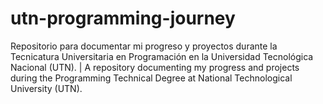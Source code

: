 # utn-programming-journey
Repositorio para documentar mi progreso y proyectos durante la Tecnicatura Universitaria en Programación en la Universidad Tecnológica Nacional (UTN). | A repository documenting my progress and projects during the Programming Technical Degree at National Technological University (UTN).
